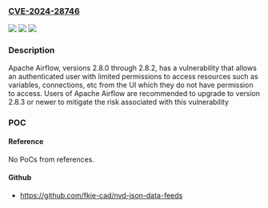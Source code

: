 ### [CVE-2024-28746](https://cve.mitre.org/cgi-bin/cvename.cgi?name=CVE-2024-28746)
![](https://img.shields.io/static/v1?label=Product&message=Apache%20Airflow&color=blue)
![](https://img.shields.io/static/v1?label=Version&message=2.8.0%20&color=brightgreen)
![](https://img.shields.io/static/v1?label=Vulnerability&message=CWE-281%20Improper%20Preservation%20of%20Permissions&color=brightgreen)

### Description

Apache Airflow, versions 2.8.0 through 2.8.2, has a vulnerability that allows an authenticated user with limited permissions to access resources such as variables, connections, etc from the UI which they do not have permission to access. Users of Apache Airflow are recommended to upgrade to version 2.8.3 or newer to mitigate the risk associated with this vulnerability

### POC

#### Reference
No PoCs from references.

#### Github
- https://github.com/fkie-cad/nvd-json-data-feeds

